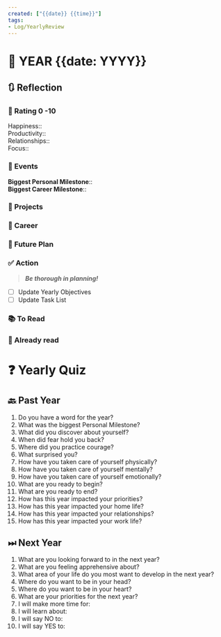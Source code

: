 ```yaml
---
created: ["{{date}} {{time}}"]
tags: 
- Log/YearlyReview
---
```


# 📆 YEAR {{date: YYYY}}
## 🔃 Reflection
### 💯 Rating 0 -10
Happiness::  
Productivity::  
Relationships::  
Focus::
### 📜 Events
**Biggest Personal Milestone**::  
**Biggest Career Milestone**:: 
### 🚀 Projects
### 🏢 Career
### 📅 Future Plan
### ✅ Action
> ***Be thorough in planning!***
- [ ] Update Yearly Objectives
- [ ] Update Task List
### 📚 To Read
### 📗 Already read
# ❓ Yearly Quiz
## 🔙 Past Year
1. Do you have a word for the year?
2. What was the biggest Personal Milestone?
3. What did you discover about yourself?
4. When did fear hold you back?
5. Where did you practice courage?
6. What surprised you?
7. How have you taken care of yourself physically?
8. How have you taken care of yourself mentally?
9. How have you taken care of yourself emotionally?
10. What are you ready to begin?
11. What are you ready to end?
12. How has this year impacted your priorities?
13. How has this year impacted your home life?
14. How has this year impacted your relationships?
15. How has this year impacted your work life?

## ⏭ Next Year
1. What are you looking forward to in the next year?
2. What are you feeling apprehensive about?
3. What area of your life do you most want to develop in the next year?
4. Where do you want to be in your head?
5. Where do you want to be in your heart?
6. What are your priorities for the next year?
7. I will make more time for:
8. I will learn about:
9. I will say NO to:
10. I will say YES to:
